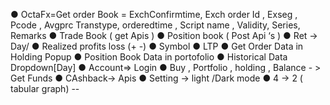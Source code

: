 ● OctaFx=Get order Book =
 ExchConfirmtime, Exch order Id , Exseg ,
Pcode , Avgprc Transtype, orderedtime , Script name , Validity,
Series, Remarks
● Trade Book ( get Apis )
● Position book ( Post Api ‘s )
● Ret -> Day/
● Realized profits loss (+ -)
● Symbol
● LTP
● Get Order Data in Holding Popup
● Position Book Data in portofolio
● Historical Data Dropdown[Day]
● Account=> Login
● Buy , Portfolio , holding , Balance - > Get Funds
● CAshback-> Apis
● Setting -> light /Dark mode
● 4 -> 2 ( tabular graph) --
